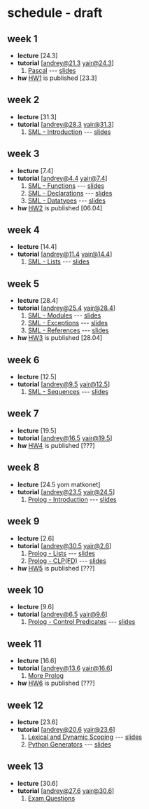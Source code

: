 # schedule - draft

## week 1

* **lecture** \[24.3\]
* **tutorial** \[andrey@21.3 yair@24.3\]
    1. [Pascal](Tutorials/pascal/overview.md) --- [slides](Tutorials/pdfs/pascal-overview.pdf)
* **hw** [HW1](https://docs.google.com/document/d/1jiazWRVat8_s6h3Dlg7mN0f1PccZ8X5yDYZRdbFBcPI) is published \[23.3\]

## week 2

* **lecture** \[31.3\]
* **tutorial** \[andrey@28.3 yair@31.3\]
    1. [SML - Introduction](Tutorials/sml/introduction.md) --- [slides](Tutorials/pdfs/sml-introduction.pdf)

## week 3

* **lecture** \[7.4\]
* **tutorial** \[andrey@4.4 yair@7.4\]
    1. [SML - Functions](Tutorials/sml/functions.md) --- [slides](Tutorials/pdfs/sml-functions.pdf)
    2. [SML - Declarations](Tutorials/sml/declarations.md) --- [slides](Tutorials/pdfs/sml-declarations.pdf)
    3. [SML - Datatypes](Tutorials/sml/datatypes.md) --- [slides](Tutorials/pdfs/sml-datatypes.pdf)
* **hw** [HW2](https://docs.google.com/document/d/1515_nIyx8Z2J_2niRnyCpaAUuN9iSzOC8m0chZQXICU) is published \[06.04\]

## week 4

* **lecture** \[14.4\]
* **tutorial** \[andrey@11.4 yair@14.4\]
    1. [SML - Lists](Tutorials/sml/lists.md) --- [slides](Tutorials/pdfs/sml-lists.pdf)

## week 5

* **lecture** \[28.4\]
* **tutorial** \[andrey@25.4 yair@28.4\]
    1. [SML - Modules](Tutorials/sml/modules.md) --- [slides](Tutorials/pdfs/sml-modules.pdf)
    2. [SML - Exceptions](Tutorials/sml/exceptions.md) --- [slides](Tutorials/pdfs/sml-exceptions.pdf)
    3. [SML - References](Tutorials/sml/refs.md) --- [slides](Tutorials/pdfs/sml-refs.pdf)
* **hw** [HW3](https://docs.google.com/document/d/1o20_nNenOnypc5re7Ih4uGSzpd-IEpg1OyaEl8sJmpI) is published \[28.04\]

## week 6

* **lecture** \[12.5\]
* **tutorial** \[andrey@9.5 yair@12.5\]
    1. [SML - Sequences](Tutorials/sml/sequences.md) --- [slides](Tutorials/pdfs/sml-sequences.pdf)

## week 7

* **lecture** \[19.5\]
* **tutorial** \[andrey@16.5 yair@19.5\]
* **hw** [HW4](???) is published \[???\]

## week 8

* **lecture** \[24.5 yom matkonet\]
* **tutorial** \[andrey@23.5 yair@24.5\]
    1. [Prolog - Introduction](Tutorials/prolog/introduction.md) --- [slides](Tutorials/pdfs/prolog-introduction.pdf)

## week 9

* **lecture** \[2.6\]
* **tutorial** \[andrey@30.5 yair@2.6\]
    1. [Prolog - Lists](Tutorials/prolog/lists.md) --- [slides](Tutorials/pdfs/prolog-lists.pdf)
    2. [Prolog - CLP(FD)](Tutorials/prolog/clp.md) --- [slides](Tutorials/pdfs/prolog-clp.pdf)
* **hw** [HW5](???) is published \[???\]

## week 10

* **lecture** \[9.6\]
* **tutorial** \[andrey@6.5 yair@9.6\]
    1. [Prolog - Control Predicates](Tutorials/prolog/control-predicates.md) --- [slides](Tutorials/pdfs/prolog-control-predicates.pdf)

## week 11

* **lecture** \[16.6\]
* **tutorial** \[andrey@13.6 yair@16.6\]
    1. [More Prolog](???)
* **hw** [HW6](???) is published \[???\]

## week 12

* **lecture** \[23.6\]
* **tutorial** \[andrey@20.6 yair@23.6\]
    1. [Lexical and Dynamic Scoping](Tutorials/theory/scoping.md) --- [slides](Tutorials/pdfs/theory-scoping.pdf)
    2. [Python Generators](Tutorials/python/generators.md) --- [slides](Tutorials/pdfs/slides/python-generators.pdf)

## week 13

* **lecture** \[30.6\]
* **tutorial** \[andrey@27.6 yair@30.6\]
    1. [Exam Questions](Tutorials/pdfs/slides/exam-questions.pdf)

